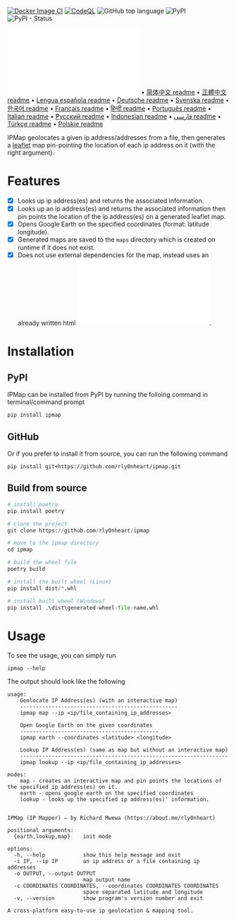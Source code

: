 [![Docker Image CI](https://github.com/rly0nheart/ipmap/actions/workflows/docker-image.yml/badge.svg)](https://github.com/rly0nheart/ipmap/actions/workflows/docker-image.yml)
[![CodeQL](https://github.com/rly0nheart/ipmap/actions/workflows/codeql.yml/badge.svg)](https://github.com/rly0nheart/ipmap/actions/workflows/codeql.yml)
![GitHub top language](https://img.shields.io/github/languages/top/rly0nheart/ipmap?logo=github)
![PyPI](https://img.shields.io/pypi/v/ipmap?label=Latest%20Release&logo=pypi)
![PyPI - Status](https://img.shields.io/pypi/status/ipmap?label=Status&logo=pypi)

![English readme](README.md) • [简体中文 readme](https://github-com.translate.goog/rly0nheart/ipmap/blob/master/README.md?_x_tr_sl=en&_x_tr_tl=zh-CN&_x_tr_hl=en&_x_tr_pto=wapp) • [正體中文 readme](https://github-com.translate.goog/rly0nheart/ipmap/blob/master/README.md?_x_tr_sl=en&_x_tr_tl=zh-TW&_x_tr_hl=en&_x_tr_pto=wapp) • [Lengua española readme](https://github-com.translate.goog/rly0nheart/ipmap/blob/master/README.md?_x_tr_sl=en&_x_tr_tl=es&_x_tr_hl=en&_x_tr_pto=wapp) • [Deutsche readme](https://github-com.translate.goog/rly0nheart/ipmap/blob/master/README.md?_x_tr_sl=en&_x_tr_tl=de&_x_tr_hl=en&_x_tr_pto=wapp) • [Svenska readme](https://github-com.translate.goog/rly0nheart/ipmap/blob/master/README.md?_x_tr_sl=en&_x_tr_tl=sv&_x_tr_hl=en&_x_tr_pto=wapp) • [한국어 readme](https://github-com.translate.goog/rly0nheart/ipmap/blob/master/README.md?_x_tr_sl=en&_x_tr_tl=ko&_x_tr_hl=en&_x_tr_pto=wapp) • [Français readme](https://github-com.translate.goog/rly0nheart/ipmap/blob/master/README.md?_x_tr_sl=en&_x_tr_tl=fr&_x_tr_hl=en&_x_tr_pto=wapp) • [हिन्दी readme](https://github-com.translate.goog/rly0nheart/ipmap/blob/master/README.md?_x_tr_sl=en&_x_tr_tl=hi&_x_tr_hl=en&_x_tr_pto=wapp) • [Português readme](https://github-com.translate.goog/rly0nheart/ipmap/blob/master/README.md?_x_tr_sl=en&_x_tr_tl=pt&_x_tr_hl=en&_x_tr_pto=wapp) • [Italian readme](https://github-com.translate.goog/rly0nheart/ipmap/blob/master/README.md?_x_tr_sl=en&_x_tr_tl=it&_x_tr_hl=en&_x_tr_pto=wapp)
 • [Русский readme](https://github-com.translate.goog/rly0nheart/ipmap/blob/master/README.md?_x_tr_sl=en&_x_tr_tl=ru&_x_tr_hl=en&_x_tr_pto=wapp) • [Indonesian readme](https://github-com.translate.goog/rly0nheart/ipmap/blob/master/README.md?_x_tr_sl=en&_x_tr_tl=id&_x_tr_hl=en&_x_tr_pto=wapp) • [فارسی readme](https://github-com.translate.goog/rly0nheart/ipmap/blob/master/README.md?_x_tr_sl=en&_x_tr_tl=fa&_x_tr_hl=en&_x_tr_pto=wapp) • [Türkçe readme](https://github-com.translate.goog/rly0nheart/ipmap/blob/master/README.md?_x_tr_sl=en&_x_tr_tl=tr&_x_tr_hl=en&_x_tr_pto=wapp) • [Polskie readme](https://github-com.translate.goog/rly0nheart/ipmap/blob/master/README.md?_x_tr_sl=en&_x_tr_tl=pl&_x_tr_hl=en&_x_tr_pto=wapp)
 
 
IPMap geolocates a given ip address/addresses from a file, then generates a [leaflet](https://github.com/leaflet/leaflet) map pin-pointing the location of each ip address on it (with the right argument).

# Features
- [x] Looks up ip address(es) and returns the associated information.
- [x] Looks up an ip address(es) and returns the associated information then pin points the location of the ip address(es) on a generated leaflet map.
- [x] Opens Google Earth on the specified coordinates (format: latitude longitude).
- [x] Generated maps are saved to the `maps` directory which is created on runtime if it does not exist.
- [x] Does not use external dependencies for the map, instead uses an already written html ![map template](ipmap/data/templates/map.html).

# Installation
## PyPI
IPMap can be installed from PyPI by running the folloing command in terminal/command prompt
```
pip install ipmap
```
## GitHub
Or if you prefer to install it from source, you can run the following command
```
pip install git+https://github.com/rly0nheart/ipmap.git
```
## Build from source
```Python
# install poetry
pip install poetry

# clone the project
git clone https://github.com/rly0nheart/ipmap

# move to the ipmap directory
cd ipmap

# build the wheel file
poetry build

# install the built wheel (Linux)
pip install dist/*.whl

# install built wheel (Windows)
pip install .\dist\generated-wheel-file-name.whl
```

# Usage
To see the usage, you can simply run
```
ipmap --help
```
The output should look like the following
```
usage: 
    Geolocate IP Address(es) (with an interactive map)
    --------------------------------------------------
    ipmap map --ip <ip/file_containing_ip_addresses>

    Open Google Earth on the given coordinates
    --------------------------------------------
    ipmap earth --coordinates <latitude> <longitude>

    Lookup IP Address(es) (same as map but without an interactive map)
    ------------------------------------------------------------------
    ipmap lookup --ip <ip/file_containing_ip_addresses>

modes:
    map - creates an interactive map and pin points the locations of the specified ip address(es) on it.
    earth - opens google earth on the specified coordinates
    lookup - looks up the specified ip address(es)' information.
    

IPMap (IP Mapper) — by Richard Mwewa (https://about.me/rly0nheart)

positional arguments:
  {earth,lookup,map}    init mode

options:
  -h, --help            show this help message and exit
  -i IP, --ip IP        an ip address or a file containing ip addresses
  -o OUTPUT, --output OUTPUT
                        map output name
  -c COORDINATES COORDINATES, --coordinates COORDINATES COORDINATES
                        space separated latitude and longitude
  -v, --version         show program's version number and exit

A cross-platform easy-to-use ip geolocation & mapping tool.
```
